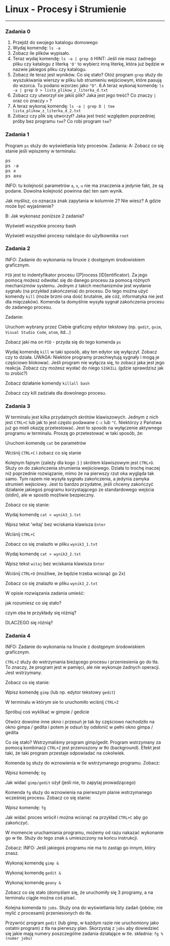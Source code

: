 # Linux - Procesy i Strumienie
---

### Zadania 0
1. Przejdź do swojego katalogu domowego
2. Wydaj komendę: `ls -a`
3. Zobacz ile plików wypisało.
4. Teraz wydaj komendę: `ls -a | grep D`
HINT: Jeśli nie masz żadnego pliku czy katalogu z literką `'D'` to wybierz inną literkę, która już będzie w nazwie jakiegoś pliku czy katalogu.
5. Zobacz ile teraz jest wyników. Co się stało?
Otóż program `grep` służy do wyszukiwania wierszy w pliku lub strumieniu wejściowym, które pasują do wzorca. Tu podano wzorzec jako `"D"`.
6.A teraz wykonaj komendę: `ls -a | grep D > lista_plikow_z_literka_d.txt`
7. Zobacz czy utworzył sie jakiś plik?
Jaka jest jego treść?
Co znaczy `|` oraz co znaczy `>` ?
8. A teraz wykonaj komendę: `ls -a | grep D | tee lista_plikow_z_literka_d_2.txt`
9. Zobacz czy plik się utworzył?
Jaka jest treść względem poprzedniej próby bez programu `tee`?
Co robi program `tee`?

### Zadania 1
Program `ps` służy do wyświetlania listy procesów. 
Zadania:
A: Zobacz co się stanie jeśli wpiszemy w terminalu:
<pre>
ps
ps -a
ps x
ps axu
</pre>
INFO: tu kolejność parametrów `a`, `x`, `u` nie ma znaczenia a jedynie fakt, że są podane. Dowolna kolejność powinna dać ten sam wynik.

Jak myślisz, co oznacza znak zapytania w kolumnie 2?
Nie wiesz? A gdzie może być wyjaśnienie?

B: Jak wykonasz poniższe 2 zadania?

Wyświetl wszystkie procesy bash

Wyświetl wszystkei procesy należące do użytkownika `root`

### Zadania 2
INFO: Zadanie do wykonania na linuxie z dostępnym środowiskiem graficznym.

`PID` jest to indentyfikator procesu ([P]rocess [ID]entificator). Za jego pomocą możesz odwołać się do danego procesu za pomocą różnych mechanizmów systemu. Jednym z takich mechanizmów jest wysłanie sygnału (na przykład zakończenia) do procesu. Do tego można użyć komendy `kill` (może brzmi ona dość brutalnie, ale cóż, informatyka nie jest dla mięczaków). Komenda ta domyślnie wysyła sygnał zakończenia procesu do zadanego procesu.

Zadanie:

Uruchom wybrany przez Ciebie graficzny edytor tekstowy (np. `gedit`, `gvim`, `Visual Studio Code`, `atom`, itd...)

Zobacz jaki ma on `PID` - przyda się do tego komenda `ps`

Wydaj komendę `kill` w taki sposób, aby ten edytor się wyłączył. Zobacz czy to działa.
UWAGA: Niektóre programy przechwytują sygnały i mogą je częściowo blokować. 
			Jeśli program nie wyłącza się, to zobacz jaka jest jego reakcja.
			Zobacz czy możesz wysłać do niego `SIGKILL` (gdzie sprawdzisz jak to zrobić?)

Zobacz działanie komendy `killall bash`

Zobacz czy kill zadziała dla dowolnego procesu.

### Zadania 3
W terminalu jest kilka przydatnych skrótów klawiszowych. Jednym z nich jest `CTRL+C` lub jak to jest często podawane `C-c` lub `^C`. Niektórzy z Państwa już go mieli okazję przetestować. Jest to sposób na wyłączenie aktywnego programu w terminalu. Proszę go przetestować w taki sposób, że:

Uruchom komendę `cat` be parametrów

Wciśnij `CTRL+C` i zobacz co się stanie

Kolejnym fajnym (zależy dla kogo :) ) skrótem klawiszowym jest `CTRL+D`. Służy on do zakończenia strumienia wejściowego. Działa to trochę inaczej niż poprzednie rozwiązanie, mimo że na pierwszy rzut oka wygląda tak samo. Tym razem nie wysyła sygnału zakończenia, a jedynia zamyka strumień wejściowy. Jest to bardzo przydatne, jeśli chcemy zakończyć działanie jakiegoś programu korzystającego ze standardowego wejścia (stdin), ale w sposób możliwie bezpieczny.

Zobacz co się stanie:

Wydaj komendę `cat > wynik3_1.txt`

Wpisz tekst 'witaj' bez wciskania klawisza `Enter`

Wciśnij `CTRL+C`

Zobacz co się znalazło w pliku `wynik3_1.txt`



Wydaj komendę `cat > wynik3_2.txt`

Wpisz tekst `witaj` bez wciskania klawisza `Enter`

Wciśnij `CTRL+D` (możliwe, że będzie trzeba wcisnąć go 2x)

Zobacz co się znalazło w pliku `wynik3_2.txt`

W opisie rozwiązania zadania umieść:

jak rozumiesz co się stało?

czym oba te przykłady się różnią?

DLACZEGO się różnią?

### Zadania 4
INFO: Zadanie do wykonania na linuxie z dostępnym środowiskiem graficznym.

`CTRL+Z` służy do wstrzymania bieżącego procesu i przeniesienia go do tła. To znaczy, że program jest w pamięci, ale nie wykonuje żadnych operacji. Jest wstrzymany.

Zobacz co się stanie:

Wpisz komendę `gimp` (lub np. edytor tekstowy `gedit`)

W terminalu w którym sie to uruchomiło wciśnij `CTRL+Z`

Spróbuj coś wyklikać w gimpie / gedicie

Otwórz dowolne inne okno i przesuń je tak by częściowo nachodziło na okno gimpa / gedita i potem je odsuń by odsłonić w pełni okno gimpa / gedita

Co się stało? Wstrzymaliśmy program gimp/gedit. Program wstrzymany za pomocą kombinacji `CTRL+Z` jest przenoszony w tło (background). Efekt jest taki, że taki program przestaje odpowiadać na cokolwiek.

Komenda `bg` służy do wznowienia w tle wstrzymanego programu. Zobacz:

Wpisz komendę: `bg`

Jak widać `gimp/gedit` ożył (jeśli nie, to zapytaj prowadzącego)

Komenda `fg` służy do wznowienia na pierwszym planie wstrzymanego wcześniej procesu. Zobacz co się stanie:

Wpisz komendę: `fg`

Jak widać proces wrócił i można wcisnąć na przykład `CTRL+C` aby go zakończyć.

W momencie uruchamiania programu, możemy od razu nakazać wykonanie go w tle. Służy do tego znak `&` umieszczony na końcu instrukcji.

Zobacz:
INFO: Jeśli jakiegoś programu nie ma to zastąp go innym, który znasz.

Wykonaj komendę `gimp &`

Wykonaj komendę `gedit &`

Wykonaj komendę `geany &`

Zobacz co się stało (domyślam się, że uruchomiły się 3 programy, a na terminalu ciągle można coś pisać.



Kolejna komenda to `jobs`. Służy ona do wyświetlania listy zadań (jobów; nie mylić z procesami) przeniesionych do tła.

Przywróć program `gedit` (lub gimp, w każdym razie nie uruchomiony jako ostatni program) z tła na pierwszy plan. Skorzystaj z `jobs` aby dowiedzieć się jakie mają numery poszczególne zadania działające w tle.
składnia: `fg %(numer jobu)`
